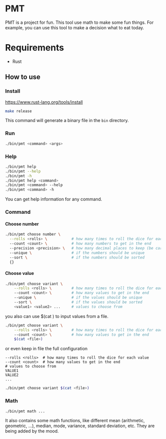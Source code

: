# PMT
PMT is a project for fun. 
This tool use math to make some fun things.
For example, you can use this tool to make a decision
what to eat today.

# Requirements
- Rust

## How to use
### Install
https://www.rust-lang.org/tools/install
```bash
make release
```
This command will generate a binary file in the `bin` directory.

### Run
```bash
./bin/pmt <command> <args>
```

### Help
```bash
./bin/pmt help
./bin/pmt --help
./bin/pmt -h
./bin/pmt help <command>
./bin/pmt <command> --help
./bin/pmt <command> -h
```
You can get help information for any command. 

### Command
#### Choose number
```bash
./bin/pmt choose number \
  --rolls <rolls> \           # how many times to roll the dice for each number
  --count <count> \           # how many numbers to get in the end
  --precision <precision> \   # how many decimal places to keep (be careful, it may cause performance issue)
  --unique \                  # if the numbers should be unique
  --sort \                    # if the numbers should be sorted
  {}
```

#### Choose value
```bash
./bin/pmt choose variant \
    --rolls <rolls> \         # how many times to roll the dice for each value
    --count <count> \         # how many values to get in the end
    --unique \                # if the values should be unique
    --sort \                  # if the values should be sorted
    <value1> <value2> ...     # values to choose from
```

you also can use $(cat <file>) to input values from a file.
```bash
./bin/pmt choose variant \
    --rolls <rolls> \         # how many times to roll the dice for each value
    --count <count> \         # how many values to get in the end
    $(cat <file>)
```

or even keep in file the full configuration
```file
--rolls <rolls>  # how many times to roll the dice for each value
--count <count>  # how many values to get in the end
# values to choose from
VALUE1 
VALUE2 
...         
```
```bash
./bin/pmt choose variant $(cat <file>)
```

### Math
```bash
./bin/pmt math ...
```

It also contains some math functions, like 
different mean (arithmetic, geometric, ...), 
median, mode, variance, standard deviation, etc.
They are being added by the mood.